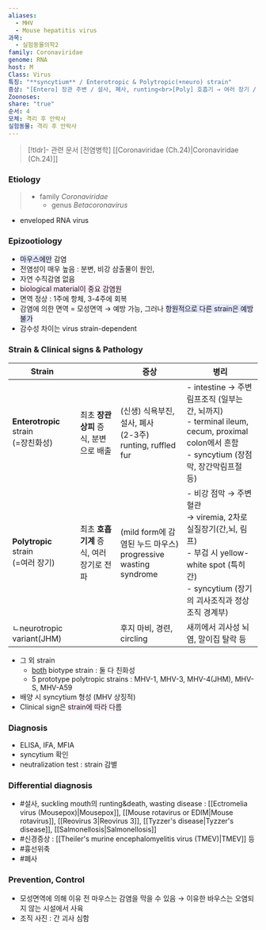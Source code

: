 ```yaml
---
aliases:
  - MHV
  - Mouse hepatitis virus
과목:
  - 실험동물의학2
family: Coronaviridae
genome: RNA
host: M
Class: Virus
특징: "**syncytium** / Enterotropic & Polytropic(+neuro) strain"
증상: "[Entero] 장관 주변 / 설사, 폐사, runting<br>[Poly] 호흡기 → 여러 장기 / wasting syndrome"
Zoonoses: 
share: "true"
순서: 4
모체: 격리 후 안락사
실험동물: 격리 후 안락사
---
```

>[!tldr]- 관련 문서
> [전염병학] [[Coronaviridae (Ch.24)|Coronaviridae (Ch.24)]]
### Etiology
> - family *Coronaviridae*
> 	- genus *Betacoronavirus*

- enveloped RNA virus

### Epizootiology
- <span style="background:#e0e5fc">마우스에만</span> 감염
- 전염성이 매우 높음 : 분변, 비강 삼출물이 원인, 
- 자연 수직감염 없음
- <span style="background:#fceef8">biological material이 중요 감염원</span>
- 면역 정상 : 1주에 항체, 3-4주에 회복
- 감염에 의한 면역 = 모성면역 → 예방 가능, 그러나 <span style="background:#e0e5fc">항원적으로 다른 strain은 예방 불가</span>
- 감수성 차이는 virus strain-dependent
### Strain & Clinical signs & Pathology

| Strain                             |                           | 증상                                                      | 병리                                                                                                                     |
| ---------------------------------- | ------------------------- | ------------------------------------------------------- | ---------------------------------------------------------------------------------------------------------------------- |
| **Enterotropic** strain<br>(=장친화성) | 최초 **장관상피** 증식, 분변으로 배출   | (신생) 식욕부진, 설사, 폐사<br>(2-3주) runting, ruffled fur        | - intestine → 주변 림프조직 (일부는 간, 뇌까지)<br>- terminal ileum, cecum, proximal colon에서 흔함<br>- syncytium (장점막, 장간막림프절 등)      |
| **Polytropic** strain<br>(=여러 장기)  | 최초 **호흡기계** 증식, 여러 장기로 전파 | (mild form에 감염된 누드 마우스)<br>progressive wasting syndrome | - 비강 점막 → 주변 혈관<br>→ viremia, 2차로 실질장기(간,뇌, 림프)<br>- 부검 시 yellow-white spot (특히 간)<br>- syncytium (장기의 괴사조직과 정상조직 경계부) |
| ㄴneurotropic variant(JHM)          |                           | 후지 마비, 경련, circling                                     | 새끼에서 괴사성 뇌염, 말이집 탈락 등                                                                                                  |
- 그 외 strain
	- <u>both</u> biotype strain : 둘 다 친화성
	- 5 prototype polytropic strains : MHV-1, MHV-3, MHV-4(JHM), MHV-S, MHV-A59
- 배양 시 syncytium 형성 (MHV 상징적)
- Clinical sign은 <span style="background:#fceef8">strain에 따라 다름</span>
### Diagnosis
- ELISA, IFA, MFIA
- syncytium 확인
- neutralization test : strain 감별
### Differential diagnosis
- #설사, suckling mouth의 runting&death, wasting disease : [[Ectromelia virus (Mousepox)|Mousepox]], [[Mouse rotavirus or EDIM|Mouse rotavirus]], [[Reovirus 3|Reovirus 3]], [[Tyzzer's disease|Tyzzer's disease]], [[Salmonellosis|Salmonellosis]]
- #신경증상 : [[Theiler's murine encephalomyelitis virus (TMEV)|TMEV]] 등
- #흉선위축 
- #폐사
### Prevention, Control
- 모성면역에 의해 이유 전 마우스는 감염을 막을 수 있음
  → 이유한 바우스는 오염되지 않는 시설에서 사육
- 조직 사진 : 간 괴사 심함